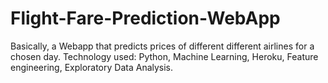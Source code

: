 # Flight-Fare-Prediction-WebApp
Basically, a Webapp that predicts prices of different different airlines for a chosen day. Technology used: Python, Machine Learning, Heroku, Feature engineering, Exploratory Data Analysis.
